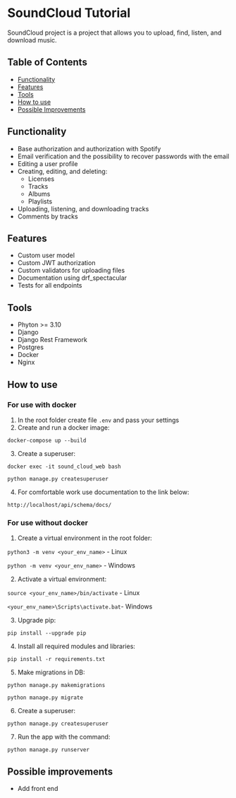 # SoundCloud Tutorial

SoundCloud project is a project that allows you to upload, find, listen, and download music.

## Table of Contents
* [Functionality](#functionality)
* [Features](#features)
* [Tools](#tools)
* [How to use](#how-to-use)
* [Possible Improvements](#possible-improvements)

## Functionality
* Base authorization and authorization with Spotify
* Email verification and the possibility to recover passwords with the email
* Editing a user profile
* Creating, editing, and deleting:
    * Licenses
    * Tracks
    * Albums
    * Playlists
* Uploading, listening, and downloading tracks
* Comments by tracks

## Features
* Custom user model
* Custom JWT authorization
* Custom validators for uploading files
* Documentation using drf_spectacular
* Tests for all endpoints

## Tools
* Phyton >= 3.10
* Django
* Django Rest Framework
* Postgres
* Docker
* Nginx

## How to use
### For use with docker
1) In the root folder create file `.env` and pass your settings
2) Create and run a docker image:

`docker-compose up --build`

3) Create a superuser:

`docker exec -it sound_cloud_web bash`

`python manage.py createsuperuser`

4) For comfortable work use documentation to the link below:

`http://localhost/api/schema/docs/`

### For use without docker
1) Create a virtual environment in the root folder:

`python3 -m venv <your_env_name>` - Linux

`python -m venv <your_env_name>` - Windows

2) Activate a virtual environment:

`source <your_env_name>/bin/activate` - Linux

`<your_env_name>\Scripts\activate.bat`- Windows

3) Upgrade pip:

`pip install --upgrade pip`

4) Install all required modules and libraries:

`pip install -r requirements.txt`

5) Make migrations in DB:

`python manage.py makemigrations`

`python manage.py migrate`

6) Create a superuser:

`python manage.py createsuperuser`

7) Run the app with the command:

`python manage.py runserver`

## Possible improvements
* Add front end
